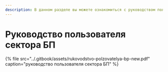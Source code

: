 ```yaml
---
description: В данном разделе вы можете ознакомиться с руководством пользователя сектора БП
---
```


# Руководство пользователя сектора БП

{% file src="../.gitbook/assets/rukovodstvo-polzovatelya-bp-new.pdf" caption="руководство пользователя сектора БП" %}



